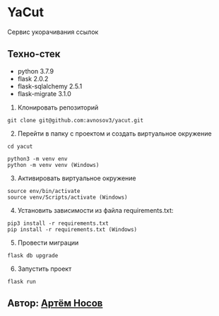 # YaCut

Сервис укорачивания ссылок

## Техно-стек
* python 3.7.9
* flask 2.0.2
* flask-sqlalchemy 2.5.1
* flask-migrate 3.1.0


1. Клонировать репозиторий
```
git clone git@github.com:avnosov3/yacut.git
```
2. Перейти в папку с проектом и создать виртуальное окружение
```
cd yacut
```
```
python3 -m venv env
python -m venv venv (Windows)
```
3. Активировать виртуальное окружение
```
source env/bin/activate
source venv/Scripts/activate (Windows)
```
4. Установить зависимости из файла requirements.txt:
```
pip3 install -r requirements.txt
pip install -r requirements.txt (Windows)
```
5. Провести миграции
```
flask db upgrade
```
6. Запустить проект
```
flask run
```

## Автор: [Артём Носов](https://github.com/avnosov3)
